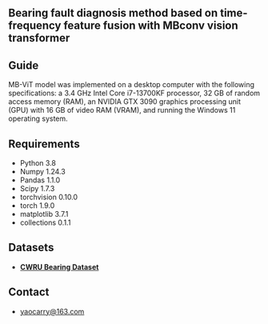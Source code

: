 
## Bearing fault diagnosis method based on time-frequency feature fusion with MBconv vision transformer

## Guide
MB-ViT model  was implemented on a desktop computer with the following specifications: a 3.4 GHz Intel Core i7-13700KF processor, 32 GB of random access memory (RAM), an NVIDIA GTX 3090 graphics processing unit (GPU) with 16 GB of video RAM (VRAM), and running the Windows 11 operating system.


## Requirements
- Python 3.8
- Numpy 1.24.3
- Pandas 1.1.0
- Scipy 1.7.3
- torchvision 0.10.0
- torch 1.9.0
- matplotlib 3.7.1
- collections 0.1.1
## Datasets
- **[CWRU Bearing Dataset](https://csegroups.case.edu/bearingdatacenter/pages/download-data-file/)**

## Contact
- yaocarry@163.com
